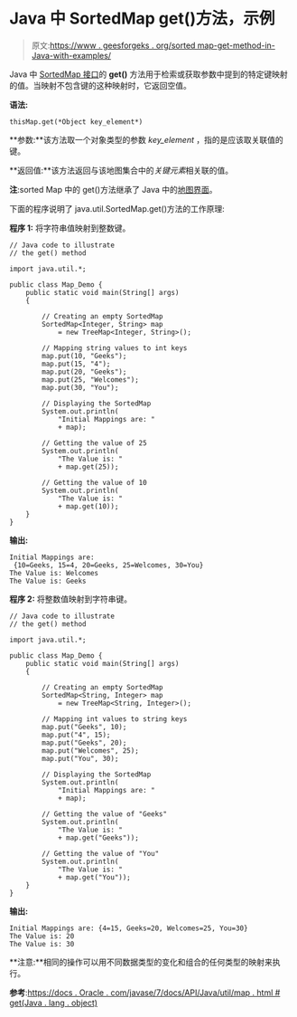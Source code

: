 # Java 中 SortedMap get()方法，示例

> 原文:[https://www . geesforgeks . org/sorted map-get-method-in-Java-with-examples/](https://www.geeksforgeeks.org/sortedmap-get-method-in-java-with-examples/)

Java 中 [SortedMap 接口](https://www.geeksforgeeks.org/sortedmap-java-examples/)的 **get()** 方法用于检索或获取参数中提到的特定键映射的值。当映射不包含键的这种映射时，它返回空值。

**语法:**

```
thisMap.get(*Object key_element*)
```

**参数:**该方法取一个对象类型的参数 *key_element* ，指的是应该取关联值的键。

**返回值:**该方法返回与该地图集合中的*关键元素*相关联的值。

**注**:sorted Map 中的 get()方法继承了 Java 中的[地图界面](https://www.geeksforgeeks.org/map-interface-java-examples/)。

下面的程序说明了 java.util.SortedMap.get()方法的工作原理:

**程序 1:** 将字符串值映射到整数键。

```
// Java code to illustrate
// the get() method

import java.util.*;

public class Map_Demo {
    public static void main(String[] args)
    {

        // Creating an empty SortedMap
        SortedMap<Integer, String> map
            = new TreeMap<Integer, String>();

        // Mapping string values to int keys
        map.put(10, "Geeks");
        map.put(15, "4");
        map.put(20, "Geeks");
        map.put(25, "Welcomes");
        map.put(30, "You");

        // Displaying the SortedMap
        System.out.println(
            "Initial Mappings are: "
            + map);

        // Getting the value of 25
        System.out.println(
            "The Value is: "
            + map.get(25));

        // Getting the value of 10
        System.out.println(
            "The Value is: "
            + map.get(10));
    }
}
```

**输出:**

```
Initial Mappings are:
 {10=Geeks, 15=4, 20=Geeks, 25=Welcomes, 30=You}
The Value is: Welcomes
The Value is: Geeks

```

**程序 2:** 将整数值映射到字符串键。

```
// Java code to illustrate
// the get() method

import java.util.*;

public class Map_Demo {
    public static void main(String[] args)
    {

        // Creating an empty SortedMap
        SortedMap<String, Integer> map
            = new TreeMap<String, Integer>();

        // Mapping int values to string keys
        map.put("Geeks", 10);
        map.put("4", 15);
        map.put("Geeks", 20);
        map.put("Welcomes", 25);
        map.put("You", 30);

        // Displaying the SortedMap
        System.out.println(
            "Initial Mappings are: "
            + map);

        // Getting the value of "Geeks"
        System.out.println(
            "The Value is: "
            + map.get("Geeks"));

        // Getting the value of "You"
        System.out.println(
            "The Value is: "
            + map.get("You"));
    }
}
```

**输出:**

```
Initial Mappings are: {4=15, Geeks=20, Welcomes=25, You=30}
The Value is: 20
The Value is: 30

```

**注意:**相同的操作可以用不同数据类型的变化和组合的任何类型的映射来执行。

**参考**:[https://docs . Oracle . com/javase/7/docs/API/Java/util/map . html # get(Java . lang . object)](https://docs.oracle.com/javase/7/docs/api/java/util/Map.html#get(java.lang.Object))